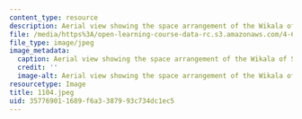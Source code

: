 ```yaml
---
content_type: resource
description: Aerial view showing the space arrangement of the Wikala of Sultan Qaytbay.
file: /media/https%3A/open-learning-course-data-rc.s3.amazonaws.com/4-615-the-architecture-of-cairo-spring-2002/357769011689f6a3387993c734dc1ec5_1104.jpeg
file_type: image/jpeg
image_metadata:
  caption: Aerial view showing the space arrangement of the Wikala of Sultan Qaytbay.
  credit: ''
  image-alt: Aerial view showing the space arrangement of the Wikala of Sultan Qaytbay.
resourcetype: Image
title: 1104.jpeg
uid: 35776901-1689-f6a3-3879-93c734dc1ec5
---
```

